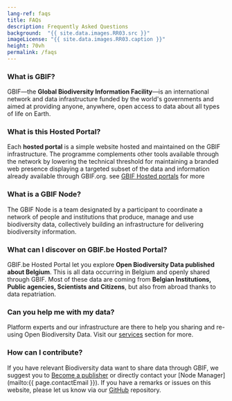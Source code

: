 ```yaml
---
lang-ref: faqs
title: FAQs
description: Frequently Asked Questions
background:  "{{ site.data.images.RR03.src }}"
imageLicense: "{{ site.data.images.RR03.caption }}"
height: 70vh
permalink: /faqs
---
```


### What is GBIF?

GBIF—the **Global Biodiversity Information Facility**—is an international network and data infrastructure funded by the world's governments and aimed at providing anyone, anywhere, open access to data about all types of life on Earth.

### What is this Hosted Portal?

Each **hosted portal** is a simple website hosted and maintained on the GBIF infrastructure. The programme complements other tools available through the network by lowering the technical threshold for maintaining a branded web presence displaying a targeted subset of the data and information already available through GBIF.org. see [GBIF Hosted portals](https://www.gbif.org/hosted-portals) for more

### What is a GBIF Node?

The GBIF Node is a team designated by a participant to coordinate a network of people and institutions that produce, manage and use biodiversity data, collectively building an infrastructure for delivering biodiversity information.

### What can I discover on GBIF.be Hosted Portal?

GBIF.be Hosted Portal let you explore **Open Biodiversity Data published about Belgium**. This is all data occurring in Belgium and openly shared through GBIF.
Most of these data are coming from **Belgian Institutions, Public agencies, Scientists and Citizens**, but also from abroad thanks to data repatriation.

### Can you help me with my data?

Platform experts and our infrastructure are there to help you sharing and re-using Open Biodiversity Data. Visit our [services](/services) section for more.

### How can I contribute?

If you have relevant Biodiversity data want to share data through GBIF, we suggest you to [Become a publisher](https://www.gbif.org/become-a-publisher) or directly contact your [Node Manager](mailto:{{ page.contactEmail }}).
If you have a remarks or issues on this website, please let us know via our [GitHub](https://github.com/gbif/hp-gbif-be) repository.
